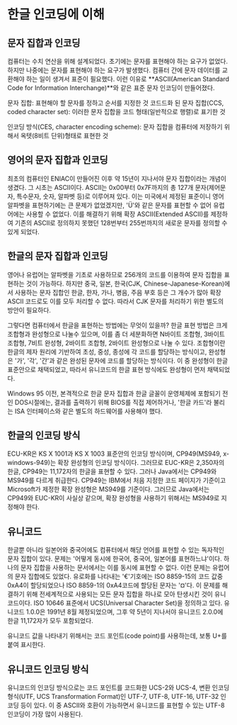 # 한글 인코딩에 이해

## 문자 집합과 인코딩

컴퓨터는 수치 연산을 위해 설계되었다. 초기에는 문자를 표현해야 하는 요구가 없었다. 하지만 나중에는 문자를 표현해야 하는 요구가 발생했다. 컴퓨터 간에 문자 데이터를 교환해야 하는 일이 생겨서 표준이 필요했다. 이런 이유로 **ASCII(American Standard Code for Information Interchange)**와 같은 표준 문자 인코딩이 만들어졌다.

문자 집합: 표현해야 할 문자를 정하고 순서를 지정한 것
코드드화 된 문자 집합(CCS, coded character set): 이러한 문자 집합을 코드 형태(일반적으로 행렬)로 표기한 것

인코딩 방식(CES, character encoding scheme): 문자 집합을 컴퓨터에 저장하기 위해서 옥텟(8비트 단위)형태로 표현한 것

## 영어의 문자 집합과 인코딩

최초의 컴퓨터인 ENIAC이 만들어진 이후 약 15년이 지나서야 문자 집합이라는 개념이 생겼다. 그 시초는 ASCII이다. ASCII는 0x00부터 0x7F까지의 총 127개 문자(제어문자, 특수문자, 숫자, 알파벳 등)로 이루어져 있다. 이는 미국에서 제정된 표준이니 영어 알파벳을 표현하기에는 큰 문제가 없었겠지만, 'Ü'와 같은 문자를 표현할 수 없어 유럽어에는 사용할 수 없었다. 이를 해결하기 위해 확장 ASCII(Extended ASCII)를 제정하여 기존의 ASCII로 정의하지 못했던 128번부터 255번까지의 새로운 문자를 정의할 수 있게 되었다.

## 한글의 문자 집합과 인코딩

영어나 유럽어는 알파벳을 기초로 사용하므로 256개의 코드를 이용하여 문자 집합을 표현하는 것이 가능하다. 하지만 중국, 일본, 한국(CJK, Chinese-Japanese-Korean)에서 사용하는 문자 집합인 한글, 한자, 가나, 병음, 주음 부호 등은 그 개수가 많아 확장 ASCII 코드로도 이를 모두 처리할 수 없다. 따라서 CJK 문자를 처리하기 위한 별도의 방안이 필요하다.

그렇다면 컴퓨터에서 한글을 표현하는 방법에는 무엇이 있을까? 한글 표현 방법은 크게 조합형과 완성형으로 나눌수 있으며, 이를 좀 더 세분화하면 N바이트 조합형, 3바이트 조합형, 7비트 완성형, 2바이트 조합형, 2바이트 완성형으로 나눌 수 있다. 조합형이란 한글의 제자 원리에 기반하여 초성, 중성, 종성에 각 코드를 할당하는 방식이고, 완성형은 '가', '각', '간'과 같은 완성된 문자에 코드를 할당하는 방식이다. 이 중 완성형이 한글 표준안으로 채택되었고, 따라서 유니코드의 한글 표현 방식에도 완성형이 먼저 채택되었다.

Windows 95 이전, 본격적으로 한글 문자 집합과 한글 글꼴이 운영체제에 포함되기 전인 DOS시절에는, 결과를 출력하기 위해 BIOS를 직접 제어하거나, '한글 카드'라 불리는 ISA 인터페이스와 같은 별도의 하드웨어를 사용해야 했다.

## 한글의 인코딩 방식

ECU-KR은 KS X 1001과 KS X 1003 표준안의 인코딩 방식이며, CP949(MS949, x-windows-949)는 확장 완성형의 인코딩 방식이다. 그러므로 EUC-KR은 2,350자의 한글, CP949는 11,172자의 한글을 표현할 수 있다. 그러나 Java에서는 CP949와 MS949를 다르게 취급한다. CP949는 IBM에서 처음 지정한 코드 페이지가 기준이고 Microsoft가 제정한 확장 완성형은 MS949를 기준이다. 그러므로 Java에서는 CP949와 EUC-KR이 사실상 같으며, 확장 완성형을 사용하기 위해서는 MS949로 지정해야 한다.

## 유니코드

한글뿐 아니라 일본어와 중국어에도 컴퓨터에서 해당 언어를 표현할 수 있는 독자적인 문자 집합이 있다. 문제는 '어떻게 동시에 한국어, 중국어, 일본어를 표현하느냐'이다. 하나의 문자 집합을 사용하는 문서에서는 이를 동시에 표현할 수 없다. 이런 문제는 유럽어의 문자 집합에도 있었다. 유로화를 나타내는 '€'기호에는 ISO 8859-15의 코드 값중 0xA4이 할당되었으나 ISO 8859-1의 0xA4코드에 할당된 문자는 '¤'다. 이 문제를 해결하기 위해 전세계적으로 사용되는 모든 문자 집합을 하나로 모아 탄생시킨 것이 유니코드이다. ISO 10646 표준에서 UCS(Universal Character Set)을 정의하고 있다. 유니코드 1.0.0은 1991년 8월 제정되었으며, 그후 약 5년이 지나서야 유니코드 2.0.0에 한글 11,172자가 모두 포함되었다.

유니코드 값을 나타내기 위해서는 코드 포인트(code point)를 사용하는데, 보통 U+를 붙여 표시한다.

## 유니코드 인코딩 방식

유니코드의 인코딩 방식으로는 코드 포인트를 코드화한 UCS-2와 UCS-4, 변환 인코딩 형식(UTF, UCS Transformation Format)인 UTF-7, UTF-8, UTF-16, UTF-32 인코딩 등이 있다. 이 중 ASCII와 호환이 가능하면서 유니코드를 표현할 수 있는 UTF-8 인코딩이 가장 많이 사용된다.
